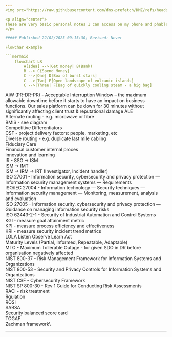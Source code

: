 ```yaml
---
<img src="https://raw.githubusercontent.com/dns-prefetch/DMZ/refs/heads/main/Assets/images/global/dmz-header-2.svg" width="100%" height="10%">

<p align="center">
These are very basic personal notes I can access on my phone and phablet. One of my hobbies is studying and researching, and this is where I dump really basic stuff I'm thinking about today.
</p>

##### Published 22/02/2025 09:15:30; Revised: Never

Flowchar example

```mermaid
    flowchart LR
        A[Idea] -->|Get money| B(Bank)
        B --> C{Spend Money}
        C -->|One| D[Box of burst stars]
        C -->|Two| E[Open landscape of volcanic islands]
        C -->|Three| F[Bag of quickly cooling steam - a big bag]
```


AIW (PR-DR-PR) - Acceptable Interruption Window – the maximum allowable downtime before it starts to have an impact on business functions. Our sales platform can be down for 30 minutes without significantly affecting client trust & reputational damage
ALE\
Alternate routing - e.g. microwave or fibre\
BMIS - see diagram\
Competitive Differentiators\
CSF - project delivery factors: people, marketing, etc\
Diverse routing - e.g. duplicate last mile cabling\
Fiduciary Care\
Financial customer internal proces\
innovation and learning\
IR - SSG -> ISM\
ISM -> IMT\
ISM -> IRM -> IRT (Investigator, Incident handler)\
ISO 27001 - Information security, cybersecurity and privacy protection — Information security management systems — Requirements\
ISO/IEC 27004 - Information technology — Security techniques — Information security management — Monitoring, measurement, analysis and evaluation\
ISO 27005 - Information security, cybersecurity and privacy protection — Guidance on managing information security risks\
ISO 62443-2-1 - Security of Industrial Automation and Control Systems\
KGI - measure goal attainment metric\
KPI - measure process efficiency and effectiveness\
KRI - measure security incident trend metrics\
LOLA Listen Observe Learn Act\
Maturity Levels (Partial, Informed, Repeatable, Adaptable)\
MTO - Maximum Tollerable Outage - for given SDO in DR before organisation negatively affected\
NIST 800-37 - Risk Management Framework for Information Systems and Organizations\
NIST 800-53 - Security and Privacy Controls for Information Systems and Organizations\
NIST CSF - Cybersecurity Framework\
NIST SP 800-30 - Rev 1 Guide for Conducting Risk Assessments\
RACI - risk treatment\
Rgulation\
ROSI\
SABSA\
Security balanced score card\
TOGAF\
Zachman framework\

---
```

